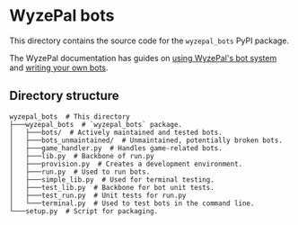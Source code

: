 # WyzePal bots

This directory contains the source code for the `wyzepal_bots` PyPI package.

The WyzePal documentation has guides on [using WyzePal's bot system](
https://chat.wyzepal.com/api/running-bots)
and [writing your own bots](
https://chat.wyzepal.com/api/writing-bots).

## Directory structure

```shell
wyzepal_bots  # This directory
├───wyzepal_bots  # `wyzepal_bots` package.
│   ├───bots/  # Actively maintained and tested bots.
│   ├───bots_unmaintained/  # Unmaintained, potentially broken bots.
│   ├───game_handler.py  # Handles game-related bots.
│   ├───lib.py  # Backbone of run.py
│   ├───provision.py  # Creates a development environment.
│   ├───run.py  # Used to run bots.
│   ├───simple_lib.py  # Used for terminal testing.
│   ├───test_lib.py  # Backbone for bot unit tests.
│   ├───test_run.py  # Unit tests for run.py
│   └───terminal.py  # Used to test bots in the command line.
└───setup.py  # Script for packaging.
```
